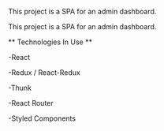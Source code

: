 This project is a SPA for an admin dashboard. 

This project is a SPA for an admin dashboard. 

** Technologies In Use **

-React

-Redux / React-Redux

-Thunk

-React Router

-Styled Components